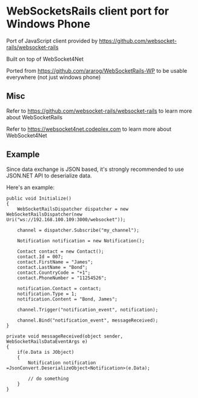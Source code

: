 # WebSocketsRails client port for Windows Phone

Port of JavaScript client provided by https://github.com/websocket-rails/websocket-rails

Built on top of WebSocket4Net

Ported from https://github.com/ararog/WebSocketRails-WP to be usable everywhere (not just windows phone)

## Misc

Refer to https://github.com/websocket-rails/websocket-rails to learn more about WebSocketRails

Refer to https://websocket4net.codeplex.com to learn more about WebSocket4Net

## Example

Since data exchange is JSON based, it's strongly recommended to use JSON.NET
API to deserialize data.

Here's an example:

```
public void Initialize() 
{
	WebSocketRailsDispatcher dispatcher = new WebSocketRailsDispatcher(new Uri("ws://192.168.100.109:3000/websocket"));

	channel = dispatcher.Subscribe("my_channel");

	Notification notification = new Notification();

	Contact contact = new Contact();
	contact.Id = 007;
	contact.FirstName = "James";
	contact.LastName = "Bond";
	contact.CountryCode = "+1";
	contact.PhoneNumber = "11254526";

	notification.Contact = contact;
	notification.Type = 1;
	notification.Content = "Bond, James";

	channel.Trigger("notification_event", notification);

	channel.Bind("notification_event", messageReceived);
}

private void messageReceived(object sender, WebSocketRailsDataEventArgs e)
{
	if(e.Data is JObject) 
	{
		Notification notification =JsonConvert.DeserializeObject<Notification>(e.Data);
		
		// do something
	}
}

```
